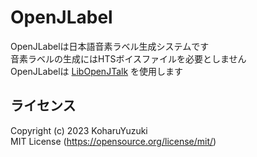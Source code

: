 # OpenJLabel
OpenJLabelは日本語音素ラベル生成システムです  
音素ラベルの生成にはHTSボイスファイルを必要としません  
OpenJLabelは [LibOpenJTalk](https://github.com/KoharuYuzuki/LibOpenJTalk) を使用します  

## ライセンス
Copyright (c) 2023 KoharuYuzuki  
MIT License (https://opensource.org/license/mit/)  
